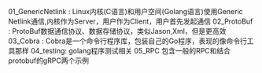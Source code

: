 01_GenericNetlink : 
	Linux内核(C语言)和用户空间(Golang语言)使用Generic Netlink通信,内核作为Server，用户作为Client，用户首先发起通信
02_ProtoBuf : 
	ProtoBuf数据通信协议、数据存储协议，类似Jason,Xml，但是更高效
03_Cobra :
	Cobra是一个命令行程序库，包装自己的Go程序，表现的像命令行工具那样
04_testing:
	golang程序测试相关
05_RPC
	包含一般的RPC和结合protobuf的gRPC两个示例


